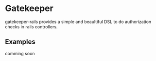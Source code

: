 # Gatekeeper

gatekeeper-rails provides a simple and beaultiful DSL to do authorization checks in rails controllers.

## Examples

  comming soon 